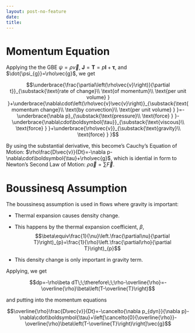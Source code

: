 ```yaml
---
layout: post-no-feature
date: 
title: 
---
```



Momentum Equation
=================

Applying the the GBE $\psi=\rho\vec{v}$,
$\boldsymbol{J}=\boldsymbol{T}=p\boldsymbol{I}+\boldsymbol{\tau}$, and
$\dot{\psi_{g}}=\rho\vec{g}$, we get

$$\underbrace{\frac{\partial\left(\rho\vec{v}\right)}{\partial t}}_{\substack{\text{rate of change}\\
\text{of momentum}\\
\text{per unit volume}
}
}+\underbrace{\nabla\cdot\left(\rho\vec{v}\vec{v}\right)}_{\substack{\text{momentum change}\\
\text{by convection}\\
\text{per unit volume}
}
}=-\underbrace{\nabla p}_{\substack{\text{pressure}\\
\text{force}
}
}-\underbrace{\nabla\cdot\boldsymbol{\tau}}_{\substack{\text{viscous}\\
\text{force}
}
}+\underbrace{\rho\vec{v}}_{\substack{\text{gravity}\\
\text{force}
}
}$$

By using the substantial derivative, this become’s Cauchy’s Equation of
Motion:
$\rho\frac{D\vec{v}}{Dt}=-\nabla p-\nabla\cdot\boldsymbol{\tau}+\rho\vec{g}$,
which is idential in form to Newton’s Second Law of Motion:
$\rho\vec{a}=\sum\vec{F}$.

Boussinesq Assumption
=====================

The boussinesq assumption is used in flows where gravity is important:

-   Thermal expansion causes density change.

-   This happens by the thermal expansion coefficient, $\beta$,
    $$\beta\equiv\frac{1}{\nu}\left.\frac{\partial\nu}{\partial T}\right)_{p}=\frac{1}{\rho}\left.\frac{\partial\rho}{\partial T}\right)_{p}$$

-   This density change is only important in gravity term.

Applying, we get

$$dp=-\rho\beta dT\;\;\therefore\;\;\rho-\overline{\rho}=-\overline{\rho}\beta\left(T-\overline{T}\right)$$

and putting into the momentum equations

$$\overline{\rho}\frac{D\vec{v}}{Dt}=-\cancelto{\nabla p_{dyn}}{\nabla p}-\nabla\cdot\boldsymbol{\tau}+\left[\cancelto{0}{\overline{\rho}}-\overline{\rho}\beta\left(T-\overline{T}\right)\right]\vec{g}$$
